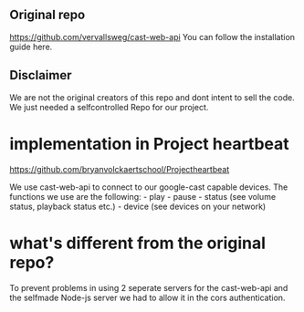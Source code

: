 ## Original repo
https://github.com/vervallsweg/cast-web-api
You can follow the installation guide here.

## Disclaimer
We are not the original creators of this repo and dont intent to sell the code. We just needed a selfcontrolled Repo for our project.

# implementation in Project heartbeat
https://github.com/bryanvolckaertschool/Projectheartbeat

We use cast-web-api to connect to our google-cast capable devices. 
The functions we use are the following:
    - play
    - pause
    - status (see volume status, playback status etc.)
    - device (see devices on your network)

# what's different from the original repo?
To prevent problems in using 2 seperate servers for the cast-web-api and the selfmade Node-js server we had to allow it in the cors authentication.




